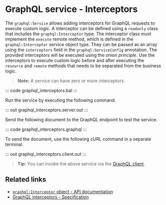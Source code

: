 # GraphQL service - Interceptors

The `graphql:Service` allows adding interceptors for GraphQL requests to execute custom logic. A interceptor can be defined using a `readonly` class that includes the `graphql:Interceptor` type. The interceptor class must implement the `execute` remote method, which is defined in the `graphql:Interceptor` service object type. They can be passed as an array using the `interceptors` field in the `graphql:ServiceConfig` annotation. The provided interceptors will be executed using the _onion principle_. Use the interceptors to execute custom logic before and after executing the `resource` and `remote` methods that needs to be separated from the business logic.

>**Note:** A service can have zero or more interceptors.

::: code graphql_interceptors.bal :::

Run the service by executing the following command.

::: out graphql_interceptors.server.out :::

Send the following document to the GraphQL endpoint to test the service.

::: code graphql_interceptors.graphql :::

To send the document, use the following cURL command in a separate terminal.

::: out graphql_interceptors.client.out :::

>**Tip:** You can invoke the above service via the [GraphQL client](/learn/by-example/graphql-client-query-endpoint/).

## Related links
- [`graphql:Interceptor` object - API documentation](https://lib.ballerina.io/ballerina/graphql/latest/objectTypes/Interceptor)
- [GraphQL interceptors - Specification](/spec/graphql/#10-interceptors)
